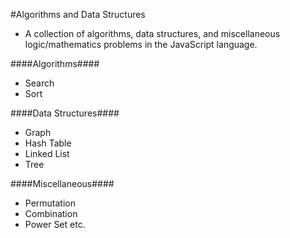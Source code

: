 #Algorithms and Data Structures

- A collection of algorithms, data structures, and miscellaneous logic/mathematics problems in the JavaScript language.

####Algorithms####

- Search
- Sort

####Data Structures####

- Graph
- Hash Table
- Linked List
- Tree

####Miscellaneous####

- Permutation
- Combination
- Power Set
etc.
